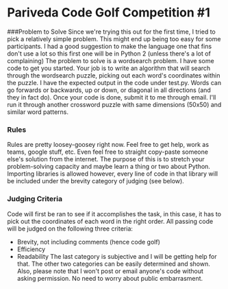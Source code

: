 # Pariveda Code Golf Competition \#1
###Problem to Solve
Since we're trying this out for the first time, I tried to pick a relatively simple problem. This might end up being too easy for some participants. I had a good suggestion to make the language one that fins don't use a lot so this first one will be in Python 2 (unless there's a lot of complaining)
The problem to solve is a wordsearch problem. I have some code to get you started. Your job is to write an algorithm that will search through the wordsearch puzzle, picking out each word's coordinates within the puzzle. I have the expected output in the code under test.py. Words can go forwards or backwards, up or down, or diagonal in all directions (and they in fact do).
Once your code is done, submit it to me through email. I'll run it through another crossword puzzle with same dimensions (50x50) and similar word patterns.
### Rules
Rules are pretty loosey-goosey right now. Feel free to get help, work as teams, google stuff, etc. Even feel free to straight copy-paste someone else's solution from the internet. The purpose of this is to stretch your problem-solving capacity and maybe learn a thing or two about Python.
Importing libraries is allowed however, every line of code in that library will be included under the brevity category of judging (see below).
### Judging Criteria
Code will first be ran to see if it accomplishes the task, in this case, it has to pick out the coordinates of each word in the right order. All passing code will be judged on the following three criteria:
* Brevity, not including comments (hence code golf)
* Efficiency
* Readability
The last category is subjective and I will be getting help for that. The other two categories can be easily determined and shown.
Also, please note that I won't post or email anyone's code without asking permission. No need to worry about public embarrasment.
